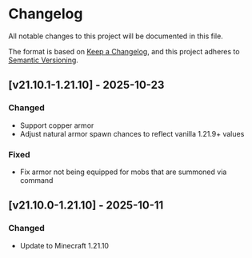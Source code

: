 # Changelog

All notable changes to this project will be documented in this file.

The format is based on [Keep a Changelog](https://keepachangelog.com/en/1.1.0/),
and this project adheres to [Semantic Versioning](https://semver.org/spec/v2.0.0.html).

## [v21.10.1-1.21.10] - 2025-10-23

### Changed

- Support copper armor
- Adjust natural armor spawn chances to reflect vanilla 1.21.9+ values

### Fixed

- Fix armor not being equipped for mobs that are summoned via command

## [v21.10.0-1.21.10] - 2025-10-11

### Changed

- Update to Minecraft 1.21.10
